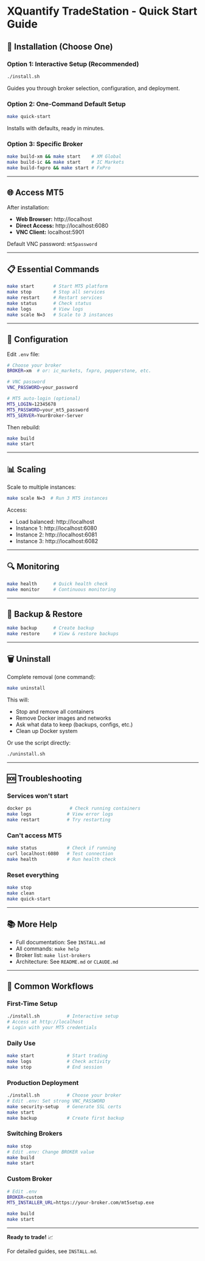 # XQuantify TradeStation - Quick Start Guide

## 🚀 Installation (Choose One)

### Option 1: Interactive Setup (Recommended)
```bash
./install.sh
```
Guides you through broker selection, configuration, and deployment.

### Option 2: One-Command Default Setup
```bash
make quick-start
```
Installs with defaults, ready in minutes.

### Option 3: Specific Broker
```bash
make build-xm && make start    # XM Global
make build-ic && make start    # IC Markets
make build-fxpro && make start # FxPro
```

---

## 🌐 Access MT5

After installation:
- **Web Browser:** http://localhost
- **Direct Access:** http://localhost:6080
- **VNC Client:** localhost:5901

Default VNC password: `mt5password`

---

## 📋 Essential Commands

```bash
make start       # Start MT5 platform
make stop        # Stop all services
make restart     # Restart services
make status      # Check status
make logs        # View logs
make scale N=3   # Scale to 3 instances
```

---

## 🔧 Configuration

Edit `.env` file:

```bash
# Choose your broker
BROKER=xm  # or: ic_markets, fxpro, pepperstone, etc.

# VNC password
VNC_PASSWORD=your_password

# MT5 auto-login (optional)
MT5_LOGIN=12345678
MT5_PASSWORD=your_mt5_password
MT5_SERVER=YourBroker-Server
```

Then rebuild:
```bash
make build
make start
```

---

## 📊 Scaling

Scale to multiple instances:

```bash
make scale N=3  # Run 3 MT5 instances
```

Access:
- Load balanced: http://localhost
- Instance 1: http://localhost:6080
- Instance 2: http://localhost:6081
- Instance 3: http://localhost:6082

---

## 🔍 Monitoring

```bash
make health      # Quick health check
make monitor     # Continuous monitoring
```

---

## 💾 Backup & Restore

```bash
make backup      # Create backup
make restore     # View & restore backups
```

---

## 🗑️ Uninstall

Complete removal (one command):

```bash
make uninstall
```

This will:
- Stop and remove all containers
- Remove Docker images and networks
- Ask what data to keep (backups, configs, etc.)
- Clean up Docker system

Or use the script directly:
```bash
./uninstall.sh
```

---

## 🆘 Troubleshooting

### Services won't start
```bash
docker ps              # Check running containers
make logs             # View error logs
make restart          # Try restarting
```

### Can't access MT5
```bash
make status           # Check if running
curl localhost:6080   # Test connection
make health           # Run health check
```

### Reset everything
```bash
make stop
make clean
make quick-start
```

---

## 📚 More Help

- Full documentation: See `INSTALL.md`
- All commands: `make help`
- Broker list: `make list-brokers`
- Architecture: See `README.md` or `CLAUDE.md`

---

## 🎯 Common Workflows

### First-Time Setup
```bash
./install.sh          # Interactive setup
# Access at http://localhost
# Login with your MT5 credentials
```

### Daily Use
```bash
make start            # Start trading
make logs             # Check activity
make stop             # End session
```

### Production Deployment
```bash
./install.sh          # Choose your broker
# Edit .env: Set strong VNC_PASSWORD
make security-setup   # Generate SSL certs
make start
make backup           # Create first backup
```

### Switching Brokers
```bash
make stop
# Edit .env: Change BROKER value
make build
make start
```

### Custom Broker
```bash
# Edit .env
BROKER=custom
MT5_INSTALLER_URL=https://your-broker.com/mt5setup.exe

make build
make start
```

---

**Ready to trade!** 📈

For detailed guides, see `INSTALL.md`.

